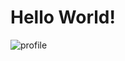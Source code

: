 # Hello World!


![profile](https://user-images.githubusercontent.com/42531709/57058989-e6fe8680-6ced-11e9-8599-4037cf1ecb72.png)

